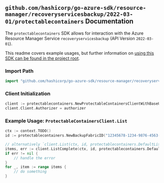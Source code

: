
## `github.com/hashicorp/go-azure-sdk/resource-manager/recoveryservicesbackup/2022-03-01/protectablecontainers` Documentation

The `protectablecontainers` SDK allows for interaction with the Azure Resource Manager Service `recoveryservicesbackup` (API Version `2022-03-01`).

This readme covers example usages, but further information on [using this SDK can be found in the project root](https://github.com/hashicorp/go-azure-sdk/tree/main/docs).

### Import Path

```go
import "github.com/hashicorp/go-azure-sdk/resource-manager/recoveryservicesbackup/2022-03-01/protectablecontainers"
```


### Client Initialization

```go
client := protectablecontainers.NewProtectableContainersClientWithBaseURI("https://management.azure.com")
client.Client.Authorizer = authorizer
```


### Example Usage: `ProtectableContainersClient.List`

```go
ctx := context.TODO()
id := protectablecontainers.NewBackupFabricID("12345678-1234-9876-4563-123456789012", "example-resource-group", "vaultValue", "backupFabricValue")

// alternatively `client.List(ctx, id, protectablecontainers.DefaultListOperationOptions())` can be used to do batched pagination
items, err := client.ListComplete(ctx, id, protectablecontainers.DefaultListOperationOptions())
if err != nil {
	// handle the error
}
for _, item := range items {
	// do something
}
```
